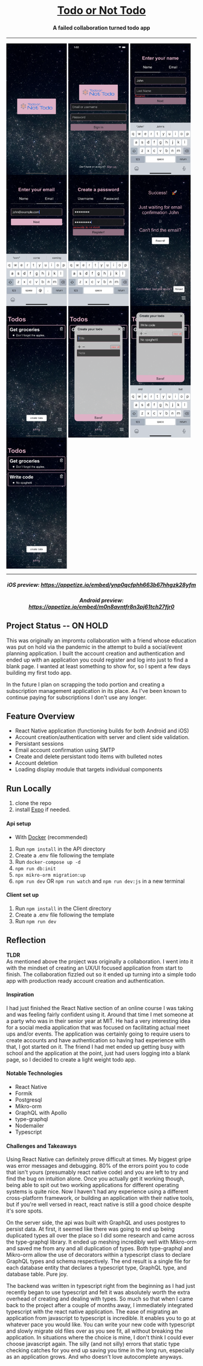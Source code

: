 <a href="https://expo.io/@perry-olsson/todo-or-not-todo"><h1 align="center">Todo or Not Todo</h1></a>

<h4 align="center">A failed collaboration turned todo app</h4>

---

<p float="left">
<img align="center" src="./Client/assets/PS-2.png" width="160"/>
<img align="center" src="./Client/assets/PS-3.png" width="160"/>
<img align="center" src="./Client/assets/PS-4.png" width="160"/>
<img align="center" src="./Client/assets/PS-5.png" width="160"/>
<img align="center" src="./Client/assets/PS-6.png" width="160"/>
<img align="center" src="./Client/assets/PS-7.png" width="160"/>
<img align="center" src="./Client/assets/PS-8.png" width="160"/>
<img align="center" src="./Client/assets/PS-9.png" width="160"/>
<img align="center" src="./Client/assets/PS-10.png" width="160"/>
<img align="center" src="./Client/assets/PS-11.png" width="160"/>
</p>

---

<h5 align="center">iOS preview: <a href="https://appetize.io/embed/ynp0qcfphh663b67hhgzk28yfm">https://appetize.io/embed/ynp0qcfphh663b67hhgzk28yfm</a></h5>

<h5 align="center">Android preview: <a href="https://appetize.io/embed/m0n8avntfr8n3pj61tch27fjr0">https://appetize.io/embed/m0n8avntfr8n3pj61tch27fjr0</a></h5>

## Project Status -- ON HOLD

This was originally an impromtu collaboration with a friend whose education was put on hold via the pandemic in the attempt to build a social/event planning application. I built the account creation and authentication and ended up with an application you could register and log into just to find a blank page. I wanted at least something to show for, so I spent a few days building my first todo app.

In the future I plan on scrapping the todo portion and creating a subscription management application in its place. As I've been known to continue paying for subscriptions I don't use any longer.

## Feature Overview

- React Native application (functioning builds for both Android and iOS)
- Account creation/authentication with server and client side validation.
- Persistant sessions
- Email account confirmation using SMTP
- Create and delete persistant todo items with bulleted notes
- Account deletion
- Loading display module that targets individual components

## Run Locally

1. clone the repo
2. install <a href="https://docs.expo.io/get-started/installation/">Expo</a> if needed.

#### Api setup

- With <a href="https://docs.docker.com/get-docker/">Docker</a> (recommended)

1. Run `npm install` in the API directory
2. Create a .env file following the template
3. Run `docker-compose up -d`
4. `npm run db:init`
5. `npx mikro-orm migration:up`
6. `npm run dev` OR `npm run watch` and `npm run dev:js` in a new terminal

#### Client set up

1. Run `npm install` in the Client directory
2. Create a .env file following the template
3. Run `npm run dev`

## Reflection

**TLDR**<br/>As mentioned above the project was originally a collaboration. I went into it with the mindset of creating an UX/UI focused application from start to finish. The collaboration fizzled out so it ended up turning into a simple todo app with production ready account creation and authentication.

#### Inspiration

I had just finished the React Native section of an online course I was taking and was feeling fairly confident using it. Around that time I met someone at a party who was in their senior year at MIT. He had a very interesting idea for a social media application that was focused on facilitating actual meet ups and/or events. The application was certainly going to require users to create accounts and have authentication so having had experience with that, I got started on it. The friend I had met ended up getting busy with school and the application at the point, just had users logging into a blank page, so I decided to create a light weight todo app.

#### Notable Technologies

- React Native
- Formik
- Postgresql
- Mikro-orm
- GraphQL with Apollo
- type-graphql
- Nodemailer
- Typescript

#### Challenges and Takeaways

Using React Native can definitely prove difficult at times. My biggest gripe was error messages and debugging. 80% of the errors point you to code that isn't yours (presumably react native code) and you are left to try and find the bug on intuition alone. Once you actually get it working though, being able to spit out two working applications for different operating systems is quite nice. Now I haven't had any experience using a different cross-platform framework, or building an application with their native tools, but if you're well versed in react, react native is still a good choice despite it's sore spots.

On the server side, the api was built with GraphQL and uses postgres to persist data. At first, it seemed like there was going to end up being duplicated types all over the place so I did some research and came across the type-graphql library. It ended up meshing incredibly well with Mikro-orm and saved me from any and all duplication of types. Both type-graphql and Mikro-orm allow the use of decorators within a typescript class to declare GraphQL types and schema respectively. The end result is a single file for each database entity that declares a typescript type, GraphQL type, and database table. Pure joy.

The backend was written in typescript right from the beginning as I had just recently began to use typescript and felt it was absolutely worth the extra overhead of creating and dealing with types. So much so that when I came back to the project after a couple of months away, I immediately integrated typescript with the react native application. The ease of migrating an application from javascript to typescript is incredible. It enables you to go at whatever pace you would like. You can write your new code with typescript and slowly migrate old files over as you see fit, all without breaking the application. In situations where the choice is mine, I don't think I could ever choose javascript again. The silly (and not silly) errors that static type checking catches for you end up saving you time in the long run, especially as an application grows. And who doesn't love autocomplete anyways.
